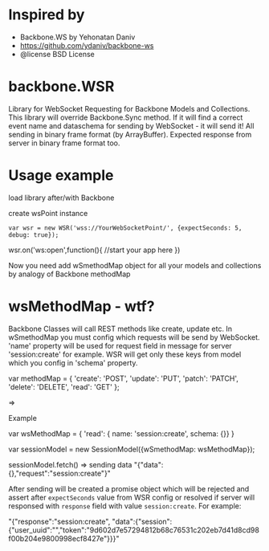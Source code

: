 # Inspired by
* Backbone.WS by Yehonatan Daniv
* https://github.com/ydaniv/backbone-ws
* @license BSD License 


# backbone.WSR
Library for WebSocket Requesting for Backbone Models and Collections.
This library will override Backbone.Sync method. If it will find a correct event name and dataschema for sending by WebSocket - it will send it!
All sending in binary frame format (by ArrayBuffer). Expected response from server in binary frame format too.

# Usage example

load library after/with Backbone

create wsPoint instance

`var wsr = new WSR('wss://YourWebSocketPoint/', {expectSeconds: 5, debug: true});`

wsr.on('ws:open',function(){
  //start your app here
})

Now you need add wSmethodMap object for all your models and collections by analogy of Backbone methodMap

# wsMethodMap - wtf?

Backbone Classes will call REST methods like create, update etc. In wSmethodMap you must config which requests will be send by WebSocket.
'name' property will be used for request field in message for server 'session:create' for example.
WSR will get only these keys from model which you config in 'schema' property.

 var methodMap = {
        'create': 'POST',
        'update': 'PUT',
        'patch': 'PATCH',
        'delete': 'DELETE',
        'read': 'GET'
    };

=>

Example

var wsMethodMap = {
     'read': { name: 'session:create', schema: {}}
}

var sessionModel = new SessionModel({wSmethodMap: wsMethodMap});

sessionModel.fetch() => sending data "{"data":{},"request":"session:create"}"

After sending will be created a promise object which will be rejected and assert after `expectSeconds` value from WSR config
or resolved if server will responsed with `response` field with value `session:create`. For example:

"{"response":"session:create", "data":{"session":{"user_uuid":"","token":"9d602d7e57294812b68c76531c202eb7d41d8cd98f00b204e9800998ecf8427e"}}}"




